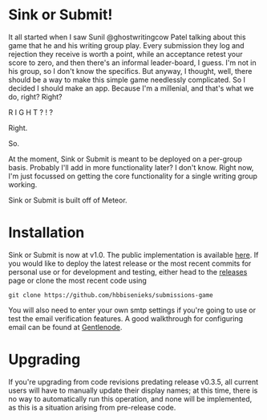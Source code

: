 # Sink or Submit!

It all started when I saw Sunil @ghostwritingcow Patel talking about this game that he and his writing group play.  Every submission they log and rejection they receive is worth a point, while an acceptance retest your score to zero, and then there's an informal leader-board, I guess.  I'm not in his group, so I don't know the specifics.  But anyway, I thought, well, there should be a way to make this simple game needlessly complicated.  So I decided I should make an app.  Because I'm a millenial, and that's what we do, right?  Right?

R I G H T ? ! ?

Right.

So.

At the moment, Sink or Submit is meant to be deployed on a per-group basis.  Probably I'll add in more functionality later?  I don't know.  Right now, I'm just focussed on getting the core functionality for a single writing group working.

Sink or Submit is built off of Meteor.

# Installation

Sink or Submit is now at v1.0. The public implementation is available [here]("http://sinkorsub.meteor.com/"). If you would like to deploy the latest release or the most recent commits for personal use or for development and testing, either head to the [releases]("https://github.com/HBBisenieks/submissions-game/releases") page or clone the most recent code using

    git clone https://github.com/hbbisenieks/submissions-game

You will also need to enter your own smtp settings if you're going to use or test the email verification features. A good walkthrough for configuring email can be found at [Gentlenode]("https://gentlenode.com/journal/meteor-20-verify-an-email-with-meteor-accounts/42").

# Upgrading

If you're upgrading from code revisions predating release v0.3.5, all current users will have to manually update their display names; at this time, there is no way to automatically run this operation, and none will be implemented, as this is a situation arising from pre-release code.
